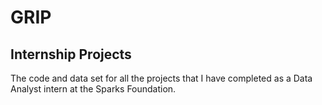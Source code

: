 # GRIP
## Internship Projects
The code and data set for all the projects that I have completed as a Data Analyst intern at the Sparks Foundation. 
